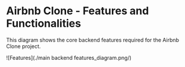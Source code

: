 # Airbnb Clone - Features and Functionalities

This diagram shows the core backend features required for the Airbnb Clone project.

![Features](./main backend features_diagram.png/)
